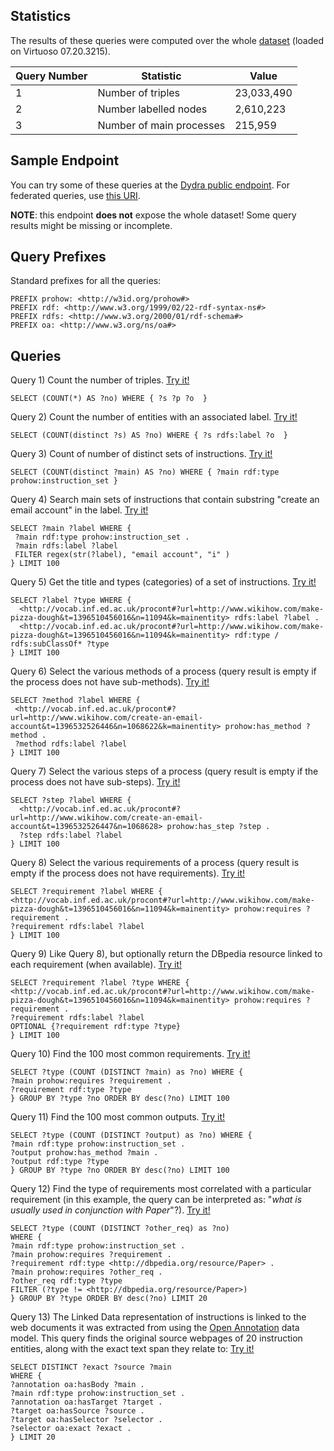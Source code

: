 ## Statistics

The results of these queries were computed over the whole [dataset](https://w3id.org/knowhow/dataset) (loaded on Virtuoso 07.20.3215).

 Query Number | Statistic | Value 
----|----|-----
1 | Number of triples | 23,033,490 | 
2 | Number labelled nodes | 2,610,223 |
3 | Number of main processes | 215,959 |

## Sample Endpoint

You can try some of these queries at the [Dydra public endpoint](https://w3id.org/knowhow/sparql). For federated queries, use [this URI](http://dydra.com/paolo-pareti/knowhow6/sparql). 

**NOTE**: this endpoint **does not** expose the whole dataset! Some query results might be missing or incomplete.

## Query Prefixes

Standard prefixes for all the queries:
```
PREFIX prohow: <http://w3id.org/prohow#> 
PREFIX rdf: <http://www.w3.org/1999/02/22-rdf-syntax-ns#> 
PREFIX rdfs: <http://www.w3.org/2000/01/rdf-schema#> 
PREFIX oa: <http://www.w3.org/ns/oa#> 
```

## Queries

Query 1) Count the number of triples. [Try it!](https://w3id.org/knowhow/sparql?query=SELECT+%28COUNT%28%2A%29+AS+%3Fno%29+WHERE+%7B+%3Fs+%3Fp+%3Fo++%7D)
```
SELECT (COUNT(*) AS ?no) WHERE { ?s ?p ?o  }
```
Query 2) Count the number of entities with an associated label. [Try it!](https://w3id.org/knowhow/sparql?query=PREFIX+prohow%3A+%3Chttp%3A%2F%2Fw3id.org%2Fprohow%23%3E+%0D%0APREFIX+rdf%3A+%3Chttp%3A%2F%2Fwww.w3.org%2F1999%2F02%2F22-rdf-syntax-ns%23%3E+%0D%0APREFIX+rdfs%3A+%3Chttp%3A%2F%2Fwww.w3.org%2F2000%2F01%2Frdf-schema%23%3E+%0D%0APREFIX+oa%3A+%3Chttp%3A%2F%2Fwww.w3.org%2Fns%2Foa%23%3E+%0D%0A%0D%0ASELECT+%28COUNT%28distinct+%3Fs%29+AS+%3Fno%29+WHERE+%7B+%3Fs+rdfs%3Alabel+%3Fo++%7D)
```
SELECT (COUNT(distinct ?s) AS ?no) WHERE { ?s rdfs:label ?o  }
```
Query 3) Count of number of distinct sets of instructions. [Try it!](https://w3id.org/knowhow/sparql?query=PREFIX+prohow%3A+%3Chttp%3A%2F%2Fw3id.org%2Fprohow%23%3E+%0D%0APREFIX+rdf%3A+%3Chttp%3A%2F%2Fwww.w3.org%2F1999%2F02%2F22-rdf-syntax-ns%23%3E+%0D%0APREFIX+rdfs%3A+%3Chttp%3A%2F%2Fwww.w3.org%2F2000%2F01%2Frdf-schema%23%3E+%0D%0APREFIX+oa%3A+%3Chttp%3A%2F%2Fwww.w3.org%2Fns%2Foa%23%3E+%0D%0A%0D%0ASELECT+%28COUNT%28distinct+%3Fmain%29+AS+%3Fno%29+WHERE+%7B+%3Fmain+rdf%3Atype+prohow%3Ainstruction_set+%7D)
```
SELECT (COUNT(distinct ?main) AS ?no) WHERE { ?main rdf:type prohow:instruction_set }
 ```
 Query 4) Search main sets of instructions that contain substring "create an email account" in the label. [Try it!](https://w3id.org/knowhow/sparql?query=PREFIX+prohow%3A+%3Chttp%3A%2F%2Fw3id.org%2Fprohow%23%3E+%0D%0APREFIX+rdf%3A+%3Chttp%3A%2F%2Fwww.w3.org%2F1999%2F02%2F22-rdf-syntax-ns%23%3E+%0D%0APREFIX+rdfs%3A+%3Chttp%3A%2F%2Fwww.w3.org%2F2000%2F01%2Frdf-schema%23%3E+%0D%0APREFIX+oa%3A+%3Chttp%3A%2F%2Fwww.w3.org%2Fns%2Foa%23%3E+%0D%0A%0D%0ASELECT+%3Fmain+%3Flabel+WHERE+%7B+%0D%0A++%3Fmain+rdf%3Atype+prohow%3Ainstruction_set+.%0D%0A++%3Fmain+rdfs%3Alabel+%3Flabel+%0D%0A++FILTER+regex%28str%28%3Flabel%29%2C+%22email+account%22%2C+%22i%22+%29%0D%0A%7D+LIMIT+100)
 ```
SELECT ?main ?label WHERE { 
  ?main rdf:type prohow:instruction_set .
  ?main rdfs:label ?label 
  FILTER regex(str(?label), "email account", "i" )
} LIMIT 100
```
Query 5) Get the title and types (categories) of a set of instructions. [Try it!](https://w3id.org/knowhow/sparql?query=PREFIX+prohow%3A+%3Chttp%3A%2F%2Fw3id.org%2Fprohow%23%3E+%0D%0APREFIX+rdf%3A+%3Chttp%3A%2F%2Fwww.w3.org%2F1999%2F02%2F22-rdf-syntax-ns%23%3E+%0D%0APREFIX+rdfs%3A+%3Chttp%3A%2F%2Fwww.w3.org%2F2000%2F01%2Frdf-schema%23%3E+%0D%0APREFIX+oa%3A+%3Chttp%3A%2F%2Fwww.w3.org%2Fns%2Foa%23%3E+%0D%0A%0D%0ASELECT+%3Flabel+%3Ftype+WHERE+%7B+%0D%0A++%3Chttp%3A%2F%2Fvocab.inf.ed.ac.uk%2Fprocont%23%3Furl%3Dhttp%3A%2F%2Fwww.wikihow.com%2Fmake-pizza-dough%26t%3D1396510456016%26n%3D11094%26k%3Dmainentity%3E+rdfs%3Alabel+%3Flabel+.+%0D%0A++%3Chttp%3A%2F%2Fvocab.inf.ed.ac.uk%2Fprocont%23%3Furl%3Dhttp%3A%2F%2Fwww.wikihow.com%2Fmake-pizza-dough%26t%3D1396510456016%26n%3D11094%26k%3Dmainentity%3E+rdf%3Atype+%2F+rdfs%3AsubClassOf%2A+%3Ftype%0D%0A%7D+LIMIT+100)
```
SELECT ?label ?type WHERE { 
  <http://vocab.inf.ed.ac.uk/procont#?url=http://www.wikihow.com/make-pizza-dough&t=1396510456016&n=11094&k=mainentity> rdfs:label ?label . 
  <http://vocab.inf.ed.ac.uk/procont#?url=http://www.wikihow.com/make-pizza-dough&t=1396510456016&n=11094&k=mainentity> rdf:type / rdfs:subClassOf* ?type
} LIMIT 100
```

Query 6) Select the various methods of a process (query result is empty if the process does not have sub-methods). [Try it!](https://w3id.org/knowhow/sparql?query=PREFIX+prohow%3A+%3Chttp%3A%2F%2Fw3id.org%2Fprohow%23%3E+%0D%0APREFIX+rdf%3A+%3Chttp%3A%2F%2Fwww.w3.org%2F1999%2F02%2F22-rdf-syntax-ns%23%3E+%0D%0APREFIX+rdfs%3A+%3Chttp%3A%2F%2Fwww.w3.org%2F2000%2F01%2Frdf-schema%23%3E+%0D%0APREFIX+oa%3A+%3Chttp%3A%2F%2Fwww.w3.org%2Fns%2Foa%23%3E+%0D%0A%0D%0ASELECT+%3Fmethod+%3Flabel+WHERE+%7B+%0D%0A++%3Chttp%3A%2F%2Fvocab.inf.ed.ac.uk%2Fprocont%23%3Furl%3Dhttp%3A%2F%2Fwww.wikihow.com%2Fchange-the-timezone-in-linux%26t%3D1396533103326%26n%3D1098052%26k%3Dmainentity%3E+prohow%3Ahas_method+%3Fmethod+.+%0D%0A++%3Fmethod+rdfs%3Alabel+%3Flabel+%0D%0A%7D+LIMIT+100)
 ```
SELECT ?method ?label WHERE { 
  <http://vocab.inf.ed.ac.uk/procont#?url=http://www.wikihow.com/create-an-email-account&t=1396532526446&n=1068622&k=mainentity> prohow:has_method ?method . 
  ?method rdfs:label ?label 
} LIMIT 100
```
Query 7) Select the various steps of a process (query result is empty if the process does not have sub-steps). [Try it!](https://w3id.org/knowhow/sparql?query=PREFIX+prohow%3A+%3Chttp%3A%2F%2Fw3id.org%2Fprohow%23%3E+%0D%0APREFIX+rdf%3A+%3Chttp%3A%2F%2Fwww.w3.org%2F1999%2F02%2F22-rdf-syntax-ns%23%3E+%0D%0APREFIX+rdfs%3A+%3Chttp%3A%2F%2Fwww.w3.org%2F2000%2F01%2Frdf-schema%23%3E+%0D%0APREFIX+oa%3A+%3Chttp%3A%2F%2Fwww.w3.org%2Fns%2Foa%23%3E+%0D%0A%0D%0ASELECT+%3Fstep+%3Flabel+WHERE+%7B+%0D%0A++%3Chttp%3A%2F%2Fvocab.inf.ed.ac.uk%2Fprocont%23%3Furl%3Dhttp%3A%2F%2Fwww.wikihow.com%2Fchange-the-timezone-in-linux%26t%3D1396533103326%26n%3D1098060%3E+prohow%3Ahas_step+%3Fstep+.+%0D%0A++%3Fstep+rdfs%3Alabel+%3Flabel+%0D%0A%7D+LIMIT+100)
```
SELECT ?step ?label WHERE { 
  <http://vocab.inf.ed.ac.uk/procont#?url=http://www.wikihow.com/create-an-email-account&t=1396532526447&n=1068628> prohow:has_step ?step . 
  ?step rdfs:label ?label 
} LIMIT 100
 ```
 Query 8) Select the various requirements of a process (query result is empty if the process does not have requirements). [Try it!](https://w3id.org/knowhow/sparql?query=PREFIX+prohow%3A+%3Chttp%3A%2F%2Fw3id.org%2Fprohow%23%3E+%0D%0APREFIX+rdf%3A+%3Chttp%3A%2F%2Fwww.w3.org%2F1999%2F02%2F22-rdf-syntax-ns%23%3E+%0D%0APREFIX+rdfs%3A+%3Chttp%3A%2F%2Fwww.w3.org%2F2000%2F01%2Frdf-schema%23%3E+%0D%0APREFIX+oa%3A+%3Chttp%3A%2F%2Fwww.w3.org%2Fns%2Foa%23%3E+%0D%0A%0D%0ASELECT+%3Frequirement+%3Flabel+WHERE+%7B+%0D%0A++%3Chttp%3A%2F%2Fvocab.inf.ed.ac.uk%2Fprocont%23%3Furl%3Dhttp%3A%2F%2Fwww.wikihow.com%2Fmake-pizza-dough%26t%3D1396510456016%26n%3D11094%26k%3Dmainentity%3E+prohow%3Arequires+%3Frequirement+.+%0D%0A++%3Frequirement+rdfs%3Alabel+%3Flabel+%0D%0A%7D+LIMIT+100)
  ```
SELECT ?requirement ?label WHERE { 
  <http://vocab.inf.ed.ac.uk/procont#?url=http://www.wikihow.com/make-pizza-dough&t=1396510456016&n=11094&k=mainentity> prohow:requires ?requirement . 
  ?requirement rdfs:label ?label 
} LIMIT 100
 ```
 Query 9) Like Query 8), but optionally return the DBpedia resource linked to each requirement (when available). [Try it!](https://w3id.org/knowhow/sparql?query=PREFIX+prohow%3A+%3Chttp%3A%2F%2Fw3id.org%2Fprohow%23%3E+%0D%0APREFIX+rdf%3A+%3Chttp%3A%2F%2Fwww.w3.org%2F1999%2F02%2F22-rdf-syntax-ns%23%3E+%0D%0APREFIX+rdfs%3A+%3Chttp%3A%2F%2Fwww.w3.org%2F2000%2F01%2Frdf-schema%23%3E+%0D%0APREFIX+oa%3A+%3Chttp%3A%2F%2Fwww.w3.org%2Fns%2Foa%23%3E+%0D%0A%0D%0ASELECT+%3Frequirement+%3Flabel+%3Ftype+WHERE+%7B+%0D%0A++%3Chttp%3A%2F%2Fvocab.inf.ed.ac.uk%2Fprocont%23%3Furl%3Dhttp%3A%2F%2Fwww.wikihow.com%2Fmake-pizza-dough%26t%3D1396510456016%26n%3D11094%26k%3Dmainentity%3E+prohow%3Arequires+%3Frequirement+.+%0D%0A++%3Frequirement+rdfs%3Alabel+%3Flabel+%0D%0A++OPTIONAL+%7B%3Frequirement+rdf%3Atype+%3Ftype%7D+%0D%0A%7D+LIMIT+100)
  ```
SELECT ?requirement ?label ?type WHERE { 
  <http://vocab.inf.ed.ac.uk/procont#?url=http://www.wikihow.com/make-pizza-dough&t=1396510456016&n=11094&k=mainentity> prohow:requires ?requirement . 
  ?requirement rdfs:label ?label 
  OPTIONAL {?requirement rdf:type ?type} 
} LIMIT 100
 ```
 Query 10) Find the 100 most common requirements. [Try it!](https://w3id.org/knowhow/sparql?query=PREFIX+prohow%3A+%3Chttp%3A%2F%2Fw3id.org%2Fprohow%23%3E+%0D%0APREFIX+rdf%3A+%3Chttp%3A%2F%2Fwww.w3.org%2F1999%2F02%2F22-rdf-syntax-ns%23%3E+%0D%0APREFIX+rdfs%3A+%3Chttp%3A%2F%2Fwww.w3.org%2F2000%2F01%2Frdf-schema%23%3E+%0D%0APREFIX+oa%3A+%3Chttp%3A%2F%2Fwww.w3.org%2Fns%2Foa%23%3E+%0D%0A%0D%0ASELECT+%3Ftype+%28COUNT+%28DISTINCT+%3Fmain%29+as+%3Fno%29+WHERE+%7B+%0D%0A++%3Fmain+prohow%3Arequires+%3Frequirement+.%0D%0A++%3Frequirement+rdf%3Atype+%3Ftype%0D%0A%7D+GROUP+BY+%3Ftype+%3Fno+ORDER+BY+desc%28%3Fno%29+LIMIT+100)
  ```
SELECT ?type (COUNT (DISTINCT ?main) as ?no) WHERE { 
  ?main prohow:requires ?requirement .
  ?requirement rdf:type ?type
} GROUP BY ?type ?no ORDER BY desc(?no) LIMIT 100
 ```
  Query 11) Find the 100 most common outputs. [Try it!](https://w3id.org/knowhow/sparql?query=PREFIX+prohow%3A+%3Chttp%3A%2F%2Fw3id.org%2Fprohow%23%3E+%0D%0APREFIX+rdf%3A+%3Chttp%3A%2F%2Fwww.w3.org%2F1999%2F02%2F22-rdf-syntax-ns%23%3E+%0D%0APREFIX+rdfs%3A+%3Chttp%3A%2F%2Fwww.w3.org%2F2000%2F01%2Frdf-schema%23%3E+%0D%0APREFIX+oa%3A+%3Chttp%3A%2F%2Fwww.w3.org%2Fns%2Foa%23%3E+%0D%0A%0D%0ASELECT+%3Ftype+%28COUNT+%28DISTINCT+%3Foutput%29+as+%3Fno%29+WHERE+%7B+%0D%0A++%3Fmain+rdf%3Atype+prohow%3Ainstruction_set+.%0D%0A++%3Foutput+prohow%3Ahas_method+%3Fmain+.%0D%0A++%3Foutput+rdf%3Atype+%3Ftype%0D%0A%7D+GROUP+BY+%3Ftype+%3Fno+ORDER+BY+desc%28%3Fno%29+LIMIT+100)
  ```
SELECT ?type (COUNT (DISTINCT ?output) as ?no) WHERE { 
  ?main rdf:type prohow:instruction_set .
  ?output prohow:has_method ?main .
  ?output rdf:type ?type
} GROUP BY ?type ?no ORDER BY desc(?no) LIMIT 100
 ```
 Query 12) Find the type of requirements most correlated with a particular requirement (in this example, the query can be interpreted as: "*what is usually used in conjunction with Paper*"?). [Try it!](https://w3id.org/knowhow/sparql?query=PREFIX%20prohow%3A%20%3Chttp%3A%2F%2Fw3id.org%2Fprohow%23%3E%20%0APREFIX%20rdf%3A%20%3Chttp%3A%2F%2Fwww.w3.org%2F1999%2F02%2F22-rdf-syntax-ns%23%3E%20%0APREFIX%20rdfs%3A%20%3Chttp%3A%2F%2Fwww.w3.org%2F2000%2F01%2Frdf-schema%23%3E%20%0APREFIX%20oa%3A%20%3Chttp%3A%2F%2Fwww.w3.org%2Fns%2Foa%23%3E%20%0A%0ASELECT%20%3Ftype%20(COUNT%20(DISTINCT%20%3Fother_req)%20as%20%3Fno)%0AWHERE%20%7B%20%0A%20%20%3Fmain%20rdf%3Atype%20prohow%3Ainstruction_set%20.%0A%20%20%3Fmain%20prohow%3Arequires%20%3Frequirement%20.%20%0A%20%20%3Frequirement%20rdf%3Atype%20%3Chttp%3A%2F%2Fdbpedia.org%2Fresource%2FPaper%3E%20.%0A%20%20%3Fmain%20prohow%3Arequires%20%3Fother_req%20.%20%0A%20%20%3Fother_req%20rdf%3Atype%20%3Ftype%0A%20%20FILTER%20(%3Ftype%20!%3D%20%3Chttp%3A%2F%2Fdbpedia.org%2Fresource%2FPaper%3E)%0A%7D%20GROUP%20BY%20%3Ftype%20ORDER%20BY%20desc(%3Fno)%20LIMIT%2020)
  ```
SELECT ?type (COUNT (DISTINCT ?other_req) as ?no)
WHERE { 
  ?main rdf:type prohow:instruction_set .
  ?main prohow:requires ?requirement . 
  ?requirement rdf:type <http://dbpedia.org/resource/Paper> .
  ?main prohow:requires ?other_req . 
  ?other_req rdf:type ?type
  FILTER (?type != <http://dbpedia.org/resource/Paper>)
} GROUP BY ?type ORDER BY desc(?no) LIMIT 20
 ```
 Query 13) The Linked Data representation of instructions is linked to the web documents it was extracted from using the [Open Annotation](http://www.openannotation.org/spec/core/) data model. This query finds the original source webpages of 20 instruction entities, along with the exact text span they relate to: [Try it!](https://w3id.org/knowhow/sparql?query=PREFIX%20prohow%3A%20%3Chttp%3A%2F%2Fw3id.org%2Fprohow%23%3E%20%0APREFIX%20rdf%3A%20%3Chttp%3A%2F%2Fwww.w3.org%2F1999%2F02%2F22-rdf-syntax-ns%23%3E%20%0APREFIX%20rdfs%3A%20%3Chttp%3A%2F%2Fwww.w3.org%2F2000%2F01%2Frdf-schema%23%3E%20%0APREFIX%20oa%3A%20%3Chttp%3A%2F%2Fwww.w3.org%2Fns%2Foa%23%3E%20%0A%0ASELECT%20DISTINCT%20%3Fexact%20%3Fsource%20%3Fmain%0AWHERE%20%7B%20%0A%20%20%3Fannotation%20oa%3AhasBody%20%3Fmain%20.%20%0A%20%20%3Fmain%20rdf%3Atype%20prohow%3Ainstruction_set%20.%0A%20%20%3Fannotation%20oa%3AhasTarget%20%3Ftarget%20.%20%0A%20%20%3Ftarget%20oa%3AhasSource%20%3Fsource%20.%0A%20%20%3Ftarget%20oa%3AhasSelector%20%3Fselector%20.%0A%20%20%3Fselector%20oa%3Aexact%20%3Fexact%20.%0A%7D%20LIMIT%2020)
  ```
SELECT DISTINCT ?exact ?source ?main
WHERE { 
  ?annotation oa:hasBody ?main . 
  ?main rdf:type prohow:instruction_set .
  ?annotation oa:hasTarget ?target . 
  ?target oa:hasSource ?source .
  ?target oa:hasSelector ?selector .
  ?selector oa:exact ?exact .
} LIMIT 20
  ```

